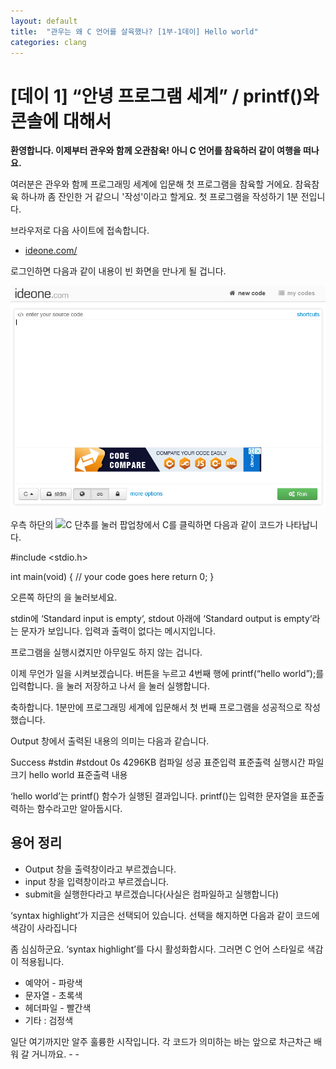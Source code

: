 ```yaml
---
layout: default
title:  "관우는 왜 C 언어를 살육했나? [1부-1데이] Hello world"
categories: clang
---
```


# [데이 1] “안녕 프로그램 세계” / printf()와 콘솔에 대해서

**환영합니다.
이제부터 관우와 함께 오관참육!
아니 C 언어를 참육하러 같이 여행을 떠나요.**

여러분은 관우와 함께 프로그래밍 세계에 입문해 첫 프로그램을 참육할 거에요. 참육참육 하나까 좀 잔인한 거 같으니 '작성'이라고 할게요.
첫 프로그램을 작성하기 1분 전입니다.

브라우저로 다음 사이트에 접속합니다.

- [ideone.com/](https://ideone.com/)

로그인하면 다음과 같이 내용이 빈 화면을 만나게 될 겁니다.

![로그인화면](/assets/images/clang1-1-1.png)

우측 하단의 ![C 단추](/assets/images/clang1-1-clang.png)를 눌러 팝업창에서 C를 클릭하면 다음과 같이 코드가 나타납니다.

#include <stdio.h>

int main(void) {
	// your code goes here
	return 0;
}

오른쪽 하단의 을 눌러보세요.


stdin에 ‘Standard input is empty‘, stdout 아래에 ‘Standard output is empty‘라는 문자가 보입니다. 입력과 출력이 없다는 메시지입니다.

프로그램을 실행시켰지만 아무일도 하지 않는 겁니다.

이제 무언가 일을 시켜보겠습니다.
버튼을 누르고 4번째 행에 printf(“hello world”);를 입력합니다.
을 눌러 저장하고 나서 을 눌러 실행합니다.



축하합니다. 1분만에 프로그래밍 세계에 입문해서 첫 번째 프로그램을 성공적으로 작성했습니다.

Output 창에서 출력된 내용의 의미는 다음과 같습니다.

Success	#stdin #stdout 0s 4296KB
컴파일 성공 표준입력 표준출력 실행시간 파일크기
hello world
표준출력 내용

‘hello world’는 printf() 함수가 실행된 결과입니다. printf()는 입력한 문자열을 표준출력하는 함수라고만 알아둡시다. 

## 용어 정리
- Output 창을 출력창이라고 부르겠습니다.
- input 창을 입력창이라고 부르겠습니다.
- submit을 실행한다라고 부르겠습니다(사실은 컴파일하고 실행합니다)

‘syntax highlight’가 지금은 선택되어 있습니다. 선택을 해지하면 다음과 같이 코드에 색감이 사라집니다




좀 심심하군요. ‘syntax highlight’를 다시 활성화합시다. 그러면 C 언어 스타일로 색감이 적용됩니다. 

- 예약어 - 파랑색
- 문자열 - 초록색
- 헤더파일 - 빨간색
- 기타 : 검정색

일단 여기까지만 알주 훌륭한 시작입니다. 각 코드가 의미하는 바는 앞으로 차근차근 배워 갈 거니까요. - - 
